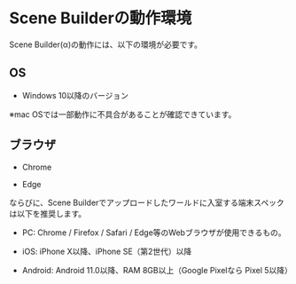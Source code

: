 # Scene Builderの動作環境

Scene Builder(α)の動作には、以下の環境が必要です。

## OS

- Windows 10以降のバージョン

※mac OSでは一部動作に不具合があることが確認できています。

## ブラウザ

- Chrome

- Edge

ならびに、Scene Builderでアップロードしたワールドに入室する端末スペックは以下を推奨します。

- PC: Chrome / Firefox / Safari / Edge等のWebブラウザが使用できるもの。

- iOS: iPhone X以降、iPhone SE（第2世代）以降

- Android: Android 11.0以降、RAM 8GB以上（Google Pixelなら Pixel 5以降）
